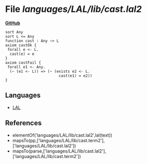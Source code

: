 # File _languages/LAL/lib/cast.lal2_
**[GitHub](https://github.com/softlang/yas/blob/master/languages/LAL/lib/cast.lal2)**
```
sort Any
sort L <= Any
function cast : Any ~> L
axiom castOk {
 forall e <- L.
  cast(e) = e
}
axiom castFail {
 forall e1 <- Any.
  (~ (e1 <- L)) => (~ (exists e2 <- L.
                        cast(e1) = e2))
}
```

## Languages
* [LAL](../languages/LAL.md)

## References
* elementOf('languages/LAL/lib/cast.lal2',lal(text))
* mapsTo(pp,['languages/LAL/lib/cast.term2'],['languages/LAL/lib/cast.lal2'])
* mapsTo(parse,['languages/LAL/lib/cast.lal2'],['languages/LAL/lib/cast.term2'])
